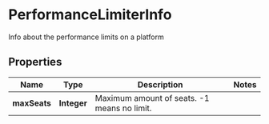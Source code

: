 

# PerformanceLimiterInfo

Info about the performance limits on a platform

## Properties

| Name | Type | Description | Notes |
|------------ | ------------- | ------------- | -------------|
|**maxSeats** | **Integer** | Maximum amount of seats. -1 means no limit. |  |



